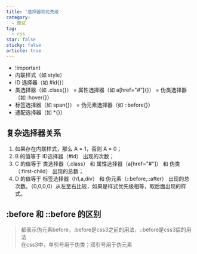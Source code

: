 ```yaml
---
title: '选择器和优先级'
category:
  - 面试
tag:
  - css
star: false
sticky: false  
article: true
---
```


- !important
- 内联样式（如 style）
- ID 选择器（如 #id{}）
- 类选择器（如 .class{}） = 属性选择器（如 a[href="#"]{}） = 伪类选择器（如 :hover{}）
- 标签选择器（如 span{}） = 伪元素选择器（如 ::before{}）
- 通配选择器（如 *{}）

## 复杂选择器关系

1. 如果存在内联样式，那么 A = 1，否则 A = 0；
2. B 的值等于 ID选择器（#id） 出现的次数；
3. C 的值等于 类选择器（.class） 和 属性选择器（a[href="#"]） 和 伪类（:first-child） 出现的总数；
4. D 的值等于 标签选择器（h1,a,div） 和 伪元素（::before,::after） 出现的总次数。（0,0,0,0）从左至右比较，如果是样式优先级相等，取后面出现的样式。

## :before 和 ::before 的区别

> 都表示伪元素before，:before是css3之前的用法，::before是css3后的用法  
> 在css3中，单引号用于伪类；双引号用于伪元素